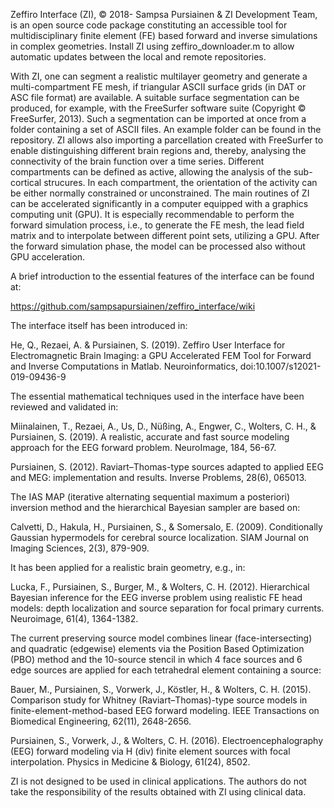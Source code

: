 Zeffiro Interface (ZI), © 2018- Sampsa Pursiainen & ZI Development Team,
is an open source code package constituting an accessible tool for
multidisciplinary finite element (FE) based forward and inverse
simulations in complex geometries. Install ZI using zeffiro_downloader.m 
to allow automatic updates between the local and remote repositories.

With ZI, one can segment a realistic multilayer geometry and generate a
multi-compartment FE mesh, if triangular ASCII surface grids (in DAT or
ASC file format) are available. A suitable surface segmentation can be
produced, for example, with the FreeSurfer software suite (Copyright ©
FreeSurfer, 2013). Such a segmentation can be imported at once from a
folder containing a set of ASCII files. An example folder can be found in
the repository.  ZI allows also importing a parcellation created with
FreeSurfer to enable distinguishing different brain regions and, thereby,
analysing the connectivity of the brain function over a time series.
Different compartments can be defined as active, allowing the analysis of
the sub-cortical strucures. In each compartment, the orientation of the
activity can be either normally constrained or unconstrained. The main
routines of ZI can be accelerated significantly in a computer equipped
with a graphics computing unit (GPU). It is especially recommendable to
perform the forward simulation process, i.e., to generate the FE mesh, the
lead field matrix and to interpolate between different point sets,
utilizing a GPU. After the forward simulation phase, the model can be
processed also without GPU acceleration.

A brief introduction to the essential features of the interface can be
found at:

https://github.com/sampsapursiainen/zeffiro_interface/wiki

The interface itself has been introduced in:

He, Q., Rezaei, A. & Pursiainen, S. (2019). Zeffiro User Interface for
Electromagnetic Brain Imaging: a GPU Accelerated FEM Tool for Forward and
Inverse Computations in Matlab. Neuroinformatics,
doi:10.1007/s12021-019-09436-9

The essential mathematical techniques used in the interface have been
reviewed and validated in:

Miinalainen, T., Rezaei, A., Us, D., Nüßing, A., Engwer, C., Wolters, C.
H., & Pursiainen, S. (2019). A realistic, accurate and fast source
modeling approach for the EEG forward problem. NeuroImage, 184, 56-67.

Pursiainen, S. (2012). Raviart–Thomas-type sources adapted to applied EEG
and MEG: implementation and results. Inverse Problems, 28(6), 065013.

The IAS MAP (iterative alternating sequential maximum a posteriori)
inversion method and the hierarchical Bayesian sampler are based on:

Calvetti, D., Hakula, H., Pursiainen, S., & Somersalo, E. (2009).
Conditionally Gaussian hypermodels for cerebral source localization. SIAM
Journal on Imaging Sciences, 2(3), 879-909.

It has been applied for a realistic brain geometry, e.g., in:

Lucka, F., Pursiainen, S., Burger, M., & Wolters, C. H. (2012).
Hierarchical Bayesian inference for the EEG inverse problem using
realistic FE head models: depth localization and source separation for
focal primary currents. Neuroimage, 61(4), 1364-1382.

The current preserving source model combines linear (face-intersecting)
and quadratic (edgewise) elements via the Position Based Optimization
(PBO) method and the 10-source stencil in which 4 face sources and 6 edge
sources are applied for each tetrahedral element containing a source:

Bauer, M., Pursiainen, S., Vorwerk, J., Köstler, H., & Wolters, C. H.
(2015). Comparison study for Whitney (Raviart–Thomas)-type source models
in finite-element-method-based EEG forward modeling. IEEE Transactions on
Biomedical Engineering, 62(11), 2648-2656.

Pursiainen, S., Vorwerk, J., & Wolters, C. H. (2016).
Electroencephalography (EEG) forward modeling via H (div) finite element
sources with focal interpolation. Physics in Medicine & Biology, 61(24),
8502.

ZI is not designed to be used in clinical applications. The authors do not
take the responsibility of the results obtained with ZI using clinical
data.

